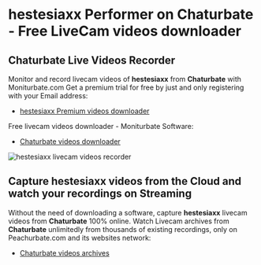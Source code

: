 # hestesiaxx Performer on Chaturbate - Free LiveCam videos downloader

## Chaturbate Live Videos Recorder

Monitor and record livecam videos of **hestesiaxx** from **Chaturbate** with Moniturbate.com
Get a premium trial for free by just and only registering with your Email address:
* [hestesiaxx Premium videos downloader](https://moniturbate.com/request-demo-licence-key.html)

Free livecam videos downloader - Moniturbate Software:
* [Chaturbate videos downloader](https://moniturbate.com/moniturbate-download-software.html)

![hestesiaxx livecam videos recorder](https://peachurnet.com/templates/moniturbate-software.png)


## Capture hestesiaxx videos from the Cloud and watch your recordings on Streaming

Without the need of downloading a software, capture **hestesiaxx** livecam videos from **Chaturbate** 100% online.
Watch Livecam archives from **Chaturbate** unlimitedly from thousands of existing recordings, only on Peachurbate.com and its websites network:
* [Chaturbate videos archives](https://peachurnet.com/)